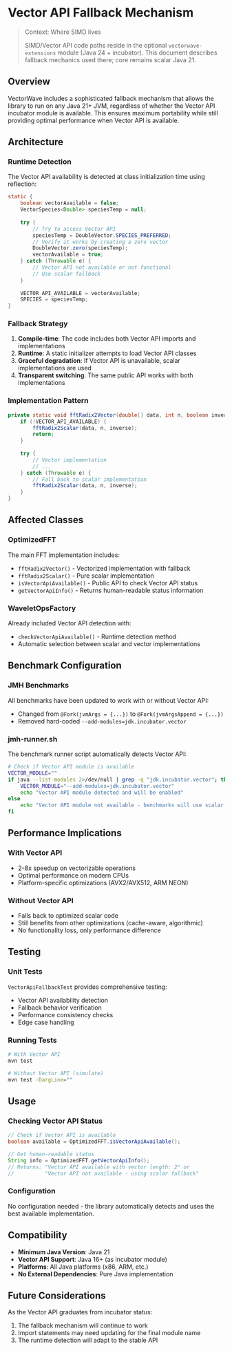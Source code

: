 # Vector API Fallback Mechanism

> Context: Where SIMD lives
>
> SIMD/Vector API code paths reside in the optional `vectorwave-extensions` module (Java 24 + incubator). This document describes fallback mechanics used there; core remains scalar Java 21.

## Overview

VectorWave includes a sophisticated fallback mechanism that allows the library to run on any Java 21+ JVM, regardless of whether the Vector API incubator module is available. This ensures maximum portability while still providing optimal performance when Vector API is available.

## Architecture

### Runtime Detection

The Vector API availability is detected at class initialization time using reflection:

```java
static {
    boolean vectorAvailable = false;
    VectorSpecies<Double> speciesTemp = null;
    
    try {
        // Try to access Vector API
        speciesTemp = DoubleVector.SPECIES_PREFERRED;
        // Verify it works by creating a zero vector
        DoubleVector.zero(speciesTemp);
        vectorAvailable = true;
    } catch (Throwable e) {
        // Vector API not available or not functional
        // Use scalar fallback
    }
    
    VECTOR_API_AVAILABLE = vectorAvailable;
    SPECIES = speciesTemp;
}
```

### Fallback Strategy

1. **Compile-time**: The code includes both Vector API imports and implementations
2. **Runtime**: A static initializer attempts to load Vector API classes
3. **Graceful degradation**: If Vector API is unavailable, scalar implementations are used
4. **Transparent switching**: The same public API works with both implementations

### Implementation Pattern

```java
private static void fftRadix2Vector(double[] data, int n, boolean inverse) {
    if (!VECTOR_API_AVAILABLE) {
        fftRadix2Scalar(data, n, inverse);
        return;
    }
    
    try {
        // Vector implementation
        // ...
    } catch (Throwable e) {
        // Fall back to scalar implementation
        fftRadix2Scalar(data, n, inverse);
    }
}
```

## Affected Classes

### OptimizedFFT

The main FFT implementation includes:
- `fftRadix2Vector()` - Vectorized implementation with fallback
- `fftRadix2Scalar()` - Pure scalar implementation
- `isVectorApiAvailable()` - Public API to check Vector API status
- `getVectorApiInfo()` - Returns human-readable status information

### WaveletOpsFactory

Already included Vector API detection with:
- `checkVectorApiAvailable()` - Runtime detection method
- Automatic selection between scalar and vector implementations

## Benchmark Configuration

### JMH Benchmarks

All benchmarks have been updated to work with or without Vector API:
- Changed from `@Fork(jvmArgs = {...})` to `@Fork(jvmArgsAppend = {...})`
- Removed hard-coded `--add-modules=jdk.incubator.vector`

### jmh-runner.sh

The benchmark runner script automatically detects Vector API:

```bash
# Check if Vector API module is available
VECTOR_MODULE=""
if java --list-modules 2>/dev/null | grep -q "jdk.incubator.vector"; then
    VECTOR_MODULE="--add-modules=jdk.incubator.vector"
    echo "Vector API module detected and will be enabled"
else
    echo "Vector API module not available - benchmarks will use scalar fallback"
fi
```

## Performance Implications

### With Vector API
- 2-8x speedup on vectorizable operations
- Optimal performance on modern CPUs
- Platform-specific optimizations (AVX2/AVX512, ARM NEON)

### Without Vector API
- Falls back to optimized scalar code
- Still benefits from other optimizations (cache-aware, algorithmic)
- No functionality loss, only performance difference

## Testing

### Unit Tests

`VectorApiFallbackTest` provides comprehensive testing:
- Vector API availability detection
- Fallback behavior verification
- Performance consistency checks
- Edge case handling

### Running Tests

```bash
# With Vector API
mvn test

# Without Vector API (simulate)
mvn test -DargLine=""
```

## Usage

### Checking Vector API Status

```java
// Check if Vector API is available
boolean available = OptimizedFFT.isVectorApiAvailable();

// Get human-readable status
String info = OptimizedFFT.getVectorApiInfo();
// Returns: "Vector API available with vector length: 2" or
//          "Vector API not available - using scalar fallback"
```

### Configuration

No configuration needed - the library automatically detects and uses the best available implementation.

## Compatibility

- **Minimum Java Version**: Java 21
- **Vector API Support**: Java 16+ (as incubator module)
- **Platforms**: All Java platforms (x86, ARM, etc.)
- **No External Dependencies**: Pure Java implementation

## Future Considerations

As the Vector API graduates from incubator status:
1. The fallback mechanism will continue to work
2. Import statements may need updating for the final module name
3. The runtime detection will adapt to the stable API
